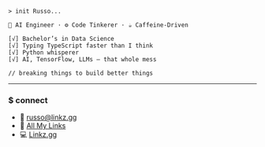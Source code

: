 ```
> init Russo...

🧠 AI Engineer · ⚙️ Code Tinkerer · ☕️ Caffeine-Driven

[√] Bachelor’s in Data Science  
[√] Typing TypeScript faster than I think  
[√] Python whisperer  
[√] AI, TensorFlow, LLMs — that whole mess

// breaking things to build better things
```

---

### \$ connect

* 📧 [russo@linkz.gg](mailto:churlee12@gmail.com)
* 🔗 [All My Links](https://www.linkz.gg/svgd)
* 💻 [Linkz.gg](https://www.linkz.gg/)
